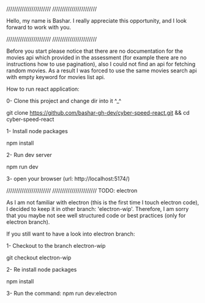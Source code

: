 ///////////////////////
///////////////////////

Hello, my name is Bashar.
I really appreciate this opportunity, and I look forward to work with you.

///////////////////////
///////////////////////

Before you start please notice that there are no documentation for the movies api which provided in the assessment (for example there are no instructions how to use pagination), also I could not find an api for fetching random movies. As a result I was forced to use the same movies search api with empty keyword for movies list api.

How to run react application:

0- Clone this project and change dir into it ^_^

git clone https://github.com/bashar-gh-dev/cyber-speed-react.git && cd cyber-speed-react


1- Install node packages

npm install


2- Run dev server

npm run dev


3- open your browser (url: http://localhost:5174/)

///////////////////////
///////////////////////
TODO: electron

As I am not familiar with electron (this is the first time I touch electron code), I decided to keep it in other branch: 'electron-wip'. Therefore, I am sorry that you maybe not see well structured code or best practices (only for electron branch).

If you still want to have a look into electron branch:


1- Checkout to the branch electron-wip

git checkout electron-wip


2- Re install node packages

npm install


3- Run the command: npm run dev:electron
